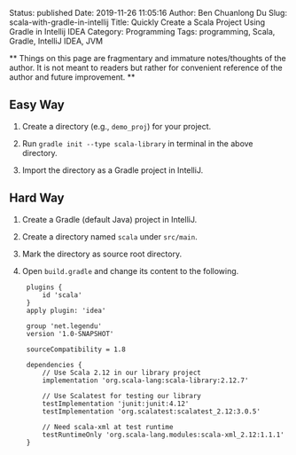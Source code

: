 Status: published
Date: 2019-11-26 11:05:16
Author: Ben Chuanlong Du
Slug: scala-with-gradle-in-intellij
Title: Quickly Create a Scala Project Using Gradle in Intellij IDEA
Category: Programming
Tags: programming, Scala, Gradle, IntelliJ IDEA, JVM

**
Things on this page are
fragmentary and immature notes/thoughts of the author.
It is not meant to readers
but rather for convenient reference of the author and future improvement.
**

## Easy Way

1. Create a directory (e.g., `demo_proj`) for your project.

2. Run `gradle init --type scala-library` in terminal in the above directory.

3. Import the directory as a Gradle project in IntelliJ.

## Hard Way

1. Create a Gradle (default Java) project in IntelliJ. 

2. Create a directory named `scala` under `src/main`.

3. Mark the directory as source root directory.

4. Open `build.gradle` and change its content to the following.

        plugins {
            id 'scala'
        }
        apply plugin: 'idea'

        group 'net.legendu'
        version '1.0-SNAPSHOT'

        sourceCompatibility = 1.8

        dependencies {
            // Use Scala 2.12 in our library project
            implementation 'org.scala-lang:scala-library:2.12.7'

            // Use Scalatest for testing our library
            testImplementation 'junit:junit:4.12'
            testImplementation 'org.scalatest:scalatest_2.12:3.0.5'

            // Need scala-xml at test runtime
            testRuntimeOnly 'org.scala-lang.modules:scala-xml_2.12:1.1.1'
        }
